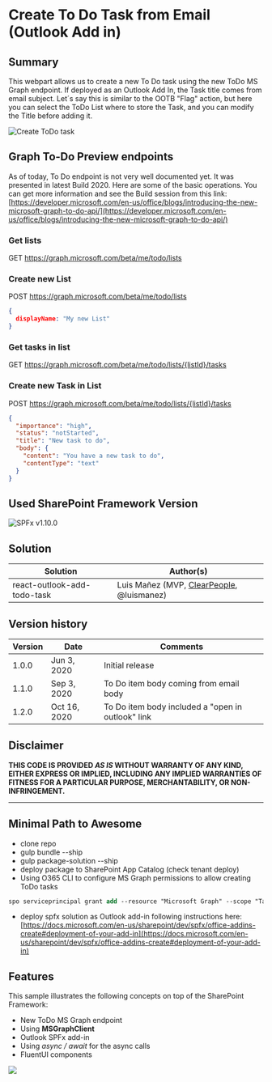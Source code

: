 # Create To Do Task from Email (Outlook Add in)

## Summary
This webpart allows us to create a new To Do task using the new ToDo MS Graph endpoint. If deployed as an Outlook Add In, the Task title comes from email subject. Let´s say this is similar to the OOTB "Flag" action, but here you can select the ToDo List where to store the Task, and you can modify the Title before adding it.

![Create ToDo task](./assets/spfx-todo-outlook.gif)

## Graph To-Do Preview endpoints

As of today, To Do endpoint is not very well documented yet. It was presented in latest Build 2020. Here are some of the basic operations. You can get more information and see the Build session from this link: [https://developer.microsoft.com/en-us/office/blogs/introducing-the-new-microsoft-graph-to-do-api/](https://developer.microsoft.com/en-us/office/blogs/introducing-the-new-microsoft-graph-to-do-api/)

### Get lists 
GET https://graph.microsoft.com/beta/me/todo/lists

### Create new List

POST https://graph.microsoft.com/beta/me/todo/lists

```json
{
  displayName: "My new List"
}
```

### Get tasks in list
GET https://graph.microsoft.com/beta/me/todo/lists/{listId}/tasks

### Create new Task in List
POST https://graph.microsoft.com/beta/me/todo/lists/{listId}/tasks

```json
{
  "importance": "high",
  "status": "notStarted",
  "title": "New task to do",
  "body": {
    "content": "You have a new task to do",
    "contentType": "text"
  }
}
```

## Used SharePoint Framework Version

![SPFx v1.10.0](https://img.shields.io/badge/SPFx-1.10.0-green.svg)

## Solution

Solution|Author(s)
--------|---------
react-outlook-add-todo-task|Luis Mañez (MVP, [ClearPeople](http://www.clearpeople.com), @luismanez)

## Version history

Version|Date|Comments
-------|----|--------
1.0.0|Jun 3, 2020|Initial release
1.1.0|Sep 3, 2020|To Do item body coming from email body
1.2.0|Oct 16, 2020|To Do item body included a "open in outlook" link

## Disclaimer

**THIS CODE IS PROVIDED *AS IS* WITHOUT WARRANTY OF ANY KIND, EITHER EXPRESS OR IMPLIED, INCLUDING ANY IMPLIED WARRANTIES OF FITNESS FOR A PARTICULAR PURPOSE, MERCHANTABILITY, OR NON-INFRINGEMENT.**

---

## Minimal Path to Awesome

* clone repo
* gulp bundle --ship
* gulp package-solution --ship
* deploy package to SharePoint App Catalog (check tenant deploy)
* Using O365 CLI to configure MS Graph permissions to allow creating ToDo tasks
```ps
spo serviceprincipal grant add --resource "Microsoft Graph" --scope "Tasks.ReadWrite"
```
* deploy spfx solution as Outlook add-in following instructions here: [https://docs.microsoft.com/en-us/sharepoint/dev/spfx/office-addins-create#deployment-of-your-add-in](https://docs.microsoft.com/en-us/sharepoint/dev/spfx/office-addins-create#deployment-of-your-add-in)

## Features

This sample illustrates the following concepts on top of the SharePoint Framework:

* New ToDo MS Graph endpoint
* Using __MSGraphClient__ 
* Outlook SPFx add-in
* Using _async / await_ for the async calls
* FluentUI components

<img src="https://telemetry.sharepointpnp.com/sp-dev-fx-webparts/samples/react-outlook-add-todo-task" />
